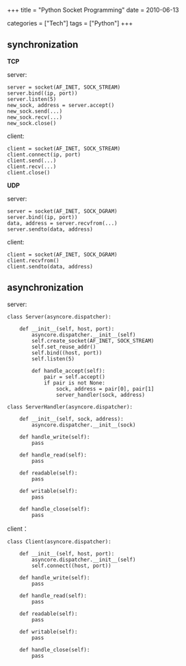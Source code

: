 +++
title = "Python Socket Programming"
date = 2010-06-13

categories = ["Tech"]
tags = ["Python"]
+++

synchronization
---

__TCP__

server:

    server = socket(AF_INET, SOCK_STREAM)
    server.bind((ip, port))
    server.listen(5)
    new_sock, address = server.accept()
    new_sock.send(...)
    new_sock.recv(...)
    new_sock.close()

client:

    client = socket(AF_INET, SOCK_STREAM)
    client.connect(ip, port)
    client.send(...)
    client.recv(...)
    client.close()

__UDP__

server:

    server = socket(AF_INET, SOCK_DGRAM)
    server.bind((ip, port))
    data, address = server.recvfrom(...)
    server.sendto(data, address)

client:

    client = socket(AF_INET, SOCK_DGRAM)
    client.recvfrom()
    client.sendto(data, address)

asynchronization
---

server:

    class Server(asyncore.dispatcher):
    
        def __init__(self, host, port):
            asyncore.dispatcher.__init__(self)
            self.create_socket(AF_INET, SOCK_STREAM)
            self.set_reuse_addr()
            self.bind((host, port))
            self.listen(5)
    
            def handle_accept(self):
                pair = self.accept()
                if pair is not None:
                    sock, address = pair[0], pair[1]
                    server_handler(sock, address)

    class ServerHandler(asyncore.dispatcher):
              
        def __init__(self, sock, address):
            asyncore.dispatcher.__init__(sock)
                    
        def handle_write(self):
            pass
 
        def handle_read(self):
            pass
 
        def readable(self):
            pass
               
        def writable(self):
            pass

        def handle_close(self):
            pass

client：

    class Client(asyncore.dispatcher):
                   
        def __init__(self, host, port):
            asyncore.dispatcher.__init__(self)
            self.connect((host, port))
    
        def handle_write(self):
            pass
    
        def handle_read(self):
            pass
    
        def readable(self):
            pass
    
        def writable(self):
            pass
    
        def handle_close(self):
            pass

